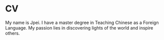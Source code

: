 # CV
My name is Jpei. I have a master degree in Teaching Chinese as a Foreign Language.
My passion lies in discovering lights of the world and inspire others.
